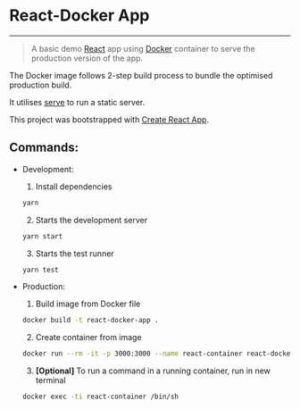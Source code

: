 # React-Docker App

---

> A basic demo [React](https://reactjs.org/) app using [Docker](https://www.docker.com/) container to serve the production version of the app.

The Docker image follows 2-step build process to bundle the optimised production build.

It utilises [serve](https://www.npmjs.com/package/serve) to run a static server.

This project was bootstrapped with [Create React App](https://github.com/facebook/create-react-app).

## Commands:

- Development:

  1. Install dependencies

  ```sh
  yarn
  ```

  2. Starts the development server

  ```sh
  yarn start
  ```

  3. Starts the test runner

  ```sh
  yarn test
  ```

- Production:

  1. Build image from Docker file

  ```sh
  docker build -t react-docker-app .
  ```

  2. Create container from image

  ```sh
  docker run --rm -it -p 3000:3000 --name react-container react-docker-app
  ```

  3. **[Optional]** To run a command in a running container, run in new terminal

  ```sh
  docker exec -ti react-container /bin/sh
  ```
